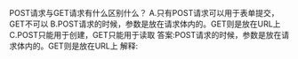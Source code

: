 POST请求与GET请求有什么区别什么？
A.只有POST请求可以用于表单提交，GET不可以
B.POST请求的时候，参数是放在请求体内的。GET则是放在URL上
C.POST只能用于创建，GET只能用于读取
答案:POST请求的时候，参数是放在请求体内的。GET则是放在URL上
解释: